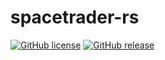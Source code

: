 # spacetrader-rs

[![GitHub license](https://img.shields.io/github/license/guillaumetousignant/spacetrader-rs.svg)](https://github.com/guillaumetousignant/spacetrader-rs/blob/master/LICENSE) [![GitHub release](https://img.shields.io/github/release/guillaumetousignant/spacetrader-rs.svg)](https://GitHub.com/guillaumetousignant/spacetrader-rs/releases/)
